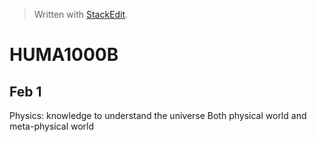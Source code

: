 


> Written with [StackEdit](https://stackedit.io/).
# HUMA1000B

## Feb 1
Physics: knowledge to understand the universe
Both physical world and meta-physical world

<!--stackedit_data:
eyJoaXN0b3J5IjpbMTEzNDEyMjcyM119
-->